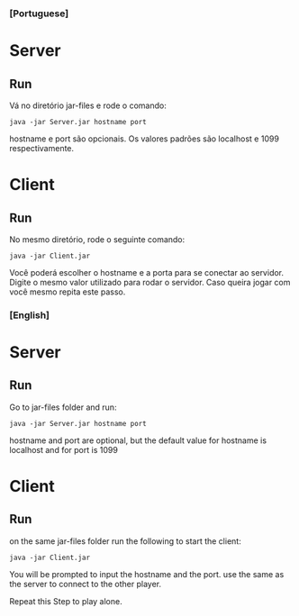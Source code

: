 ### [Portuguese]

# Server

## Run



Vá no diretório jar-files e rode o comando:

```
java -jar Server.jar hostname port
```

hostname e port são opcionais. Os valores padrões são localhost e 1099 respectivamente.

# Client

## Run

No mesmo diretório, rode o seguinte comando:
```
java -jar Client.jar
```

Você poderá escolher o hostname e a porta para se conectar ao servidor. Digite o mesmo valor utilizado para rodar o servidor. 
Caso queira jogar com você mesmo repita este passo.


### [English]

# Server

## Run

Go to jar-files folder and run:

```
java -jar Server.jar hostname port
```

hostname and port are optional, but the default value for hostname is localhost
and for port is 1099

# Client

## Run
on the same jar-files folder run the following to start the client:

```
java -jar Client.jar
```

You will be prompted to input the hostname and the port. use the same as the server to connect to the other player.

Repeat this Step to play alone.
